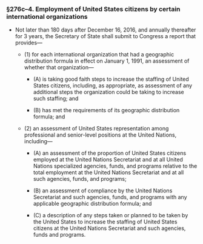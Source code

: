 ### §276c–4. Employment of United States citizens by certain international organizations
* Not later than 180 days after December 16, 2016, and annually thereafter for 3 years, the Secretary of State shall submit to Congress a report that provides—

  * (1) for each international organization that had a geographic distribution formula in effect on January 1, 1991, an assessment of whether that organization—

    * (A) is taking good faith steps to increase the staffing of United States citizens, including, as appropriate, as assessment of any additional steps the organization could be taking to increase such staffing; and

    * (B) has met the requirements of its geographic distribution formula; and


  * (2) an assessment of United States representation among professional and senior-level positions at the United Nations, including—

    * (A) an assessment of the proportion of United States citizens employed at the United Nations Secretariat and at all United Nations specialized agencies, funds, and programs relative to the total employment at the United Nations Secretariat and at all such agencies, funds, and programs;

    * (B) an assessment of compliance by the United Nations Secretariat and such agencies, funds, and programs with any applicable geographic distribution formula; and

    * (C) a description of any steps taken or planned to be taken by the United States to increase the staffing of United States citizens at the United Nations Secretariat and such agencies, funds and programs.